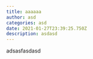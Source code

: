 ```yaml
---
title: aaaaaa
author: asd
categories: asd
date: 2021-01-27T23:39:25.750Z
description: asdasd
---
```

adsasfasdasd